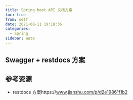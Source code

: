```yaml
---
title: Spring boot API 文档方案
toc: true
from: self
date: 2021-08-11 19:18:36
categories:
  - Spring 
sidebar: auto
---
```


##  Swagger + restdocs 方案



## 参考资源



- restdocs 方案https://www.jianshu.com/p/d2e19861f1b2
